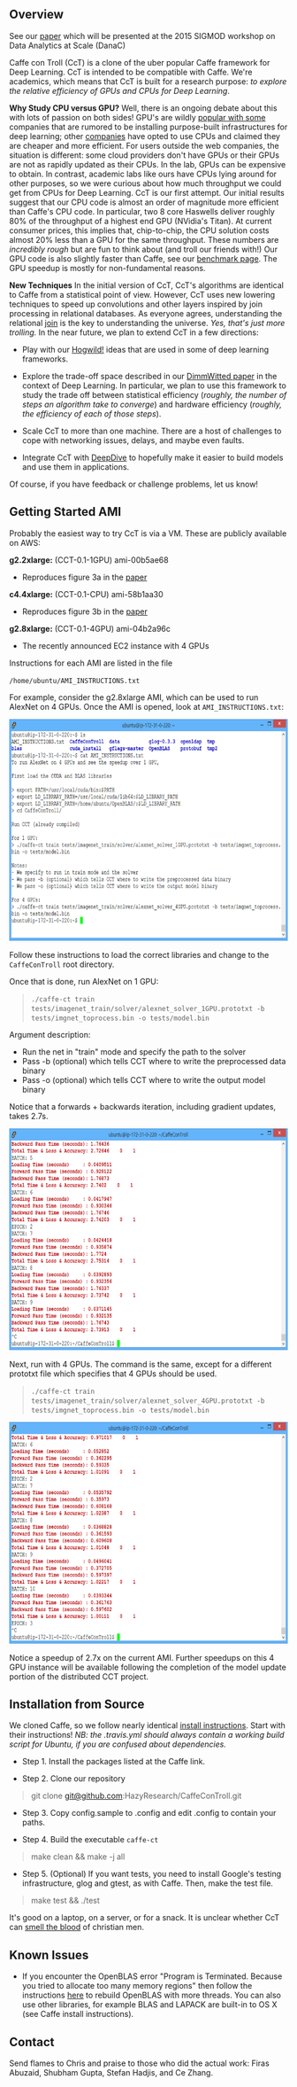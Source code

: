 Overview
--------

See our [paper](http://arxiv.org/abs/1504.04343) which will be presented at the 2015 SIGMOD workshop on Data Analytics at Scale (DanaC)

Caffe con Troll (CcT) is a clone of the uber popular Caffe framework
for Deep Learning. CcT is intended to be compatible with Caffe. We're
academics, which means that CcT is built for a research purpose: *to
explore the relative efficiency of GPUs and CPUs for Deep Learning*.

**Why Study CPU versus GPU?** Well, there is an ongoing debate about
this with lots of passion on both sides! GPU's are wildly [popular
with
some](http://www.wired.com/2015/02/hot-yet-little-known-trend-thatll-supercharge-ai/)
companies that are rumored to be installing purpose-built infrastructures for
deep learning; other
[companies](http://wired.com/2014/07/microsoft-adam/) have opted to
use CPUs and claimed they are cheaper and more efficient. For users
outside the web companies, the situation is different: some cloud
providers don't have GPUs or their GPUs are not as rapidly updated as
their CPUs. In the lab, GPUs can be expensive to obtain.  In contrast,
academic labs like ours have CPUs lying around for other purposes, so
we were curious about how much throughput we could get from CPUs for
Deep Learning. CcT is our first attempt. Our initial results suggest
that our CPU code is almost an order of magnitude more efficient than
Caffe's CPU code. In particular, two 8 core Haswells deliver roughly
80% of the throughput of a highest end GPU (NVidia's Titan). At
current consumer prices, this implies that, chip-to-chip, the CPU
solution costs almost 20% less than a GPU for the same
throughput. These numbers are *incredibly rough* but are fun to think
about (and troll our friends with!)  Our GPU code is also slightly
faster than Caffe, see our [benchmark
page](http://deepdive.stanford.edu/cdw/benchmarking.html). The GPU
speedup is mostly for non-fundamental reasons.

**New Techniques** In the initial version of CcT, CcT's algorithms are
identical to Caffe from a statistical point of view. However, CcT uses
new lowering techniques to speed up convolutions and other layers
inspired by join processing in relational databases. As everyone
agrees, understanding the relational
[join](http://arxiv.org/abs/1310.3314) is the key to understanding the
universe. *Yes, that's just more trolling.* In the near future, we
plan to extend CcT in a few directions:

* Play with our
  [Hogwild!](http://i.stanford.edu/hazy/papers/hogwild-nips.pdf) ideas
  that are used in some of deep learning frameworks.

* Explore the trade-off space described in our [DimmWitted
paper](http://arxiv.org/abs/1403.7550) in the context of Deep
Learning. In particular, we plan to use this framework to study the
trade off between statistical efficiency (*roughly, the number of
steps an algorithm take to converge*) and hardware efficiency
(*roughly, the efficiency of each of those steps*).

* Scale CcT to more than one machine. There are a host of challenges
  to cope with networking issues, delays, and maybe even faults.

* Integrate CcT with [DeepDive](http://deepdive.stanford.edu) to
  hopefully make it easier to build models and use them in
  applications.

Of course, if you have feedback or challenge problems, let us know!

Getting Started AMI
-------------------

Probably the easiest way to try CcT is via a VM. These are publicly
available on AWS:

**g2.2xlarge:**  (CCT-0.1-1GPU)  ami-00b5ae68

- Reproduces figure 3a in the [paper](http://arxiv.org/abs/1504.04343)

**c4.4xlarge:**  (CCT-0.1-CPU)   ami-58b1aa30

- Reproduces figure 3b in the [paper](http://arxiv.org/abs/1504.04343)

**g2.8xlarge:**  (CCT-0.1-4GPU)  ami-04b2a96c

- The recently announced EC2 instance with 4 GPUs

Instructions for each AMI are listed in the file 

`/home/ubuntu/AMI_INSTRUCTIONS.txt`

For example, consider the g2.8xlarge AMI, which can be used to run AlexNet
on 4 GPUs. Once the AMI is opened, look at `AMI_INSTRUCTIONS.txt`:

<img src="docs/figures/screenshot1.png" height="400" >

Follow these instructions to load the correct libraries and change to the
`CaffeConTroll` root directory.

Once that is done, run AlexNet on 1 GPU:

> `./caffe-ct train tests/imagenet_train/solver/alexnet_solver_1GPU.prototxt -b tests/imgnet_toprocess.bin -o tests/model.bin`

Argument description: 

- Run the net in "train" mode and specify the path to the solver
- Pass -b (optional) which tells CCT where to write the preprocessed data binary
- Pass -o (optional) which tells CCT where to write the output model binary

Notice that a forwards + backwards iteration, including gradient updates, takes 2.7s.

<img src="docs/figures/screenshot2.png" height="400" >

Next, run with 4 GPUs. The command is the same, except for a different prototxt file which
specifies that 4 GPUs should be used.

> `./caffe-ct train tests/imagenet_train/solver/alexnet_solver_4GPU.prototxt -b tests/imgnet_toprocess.bin -o tests/model.bin`

<img src="docs/figures/screenshot3.png" height="400" >

Notice a speedup of 2.7x on the current AMI. Further speedups on this 4 GPU instance will be available following
the completion of the model update portion of the distributed CCT project.



Installation from Source
------------------------

We cloned Caffe, so we follow nearly identical [install
instructions](http://caffe.berkeleyvision.org/installation.html).
Start with their instructions! *NB: the .travis.yml should always
contain a working build script for Ubuntu, if you are confused about
dependencies.*


* Step 1. Install the packages listed at the Caffe link.

* Step 2. Clone our repository 

> git clone git@github.com:HazyResearch/CaffeConTroll.git

* Step 3. Copy config.sample to .config and edit .config to contain your paths.

* Step 4. Build the executable `caffe-ct`

> make clean && make -j all

* Step 5. (Optional) If you want tests, you need to install Google's
testing infrastructure, glog and gtest, as with Caffe. Then, make the
test file.

> make test && ./test


It's good on a laptop, on a server, or for a snack. It is unclear
whether CcT can [smell the
blood](http://en.wikipedia.org/wiki/Trollhunter) of christian men.

Known Issues
------------

* If you encounter the OpenBLAS error "Program is Terminated. Because you tried to 
  allocate too many memory regions" then follow the instructions 
  [here](https://github.com/xianyi/OpenBLAS/wiki/faq#allocmorebuffers) to rebuild
  OpenBLAS with more threads. You can also use other libraries, for example BLAS
  and LAPACK are built-in to OS X (see Caffe install instructions).
  
Contact
-------

Send flames to Chris and praise to those who did the actual work:
Firas Abuzaid, Shubham Gupta, Stefan Hadjis, and Ce Zhang.

